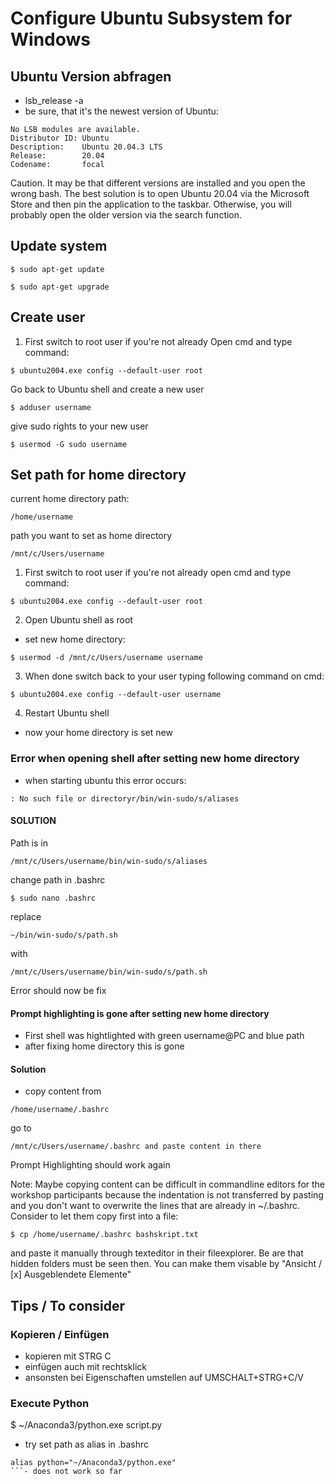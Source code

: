 # Configure Ubuntu Subsystem for Windows

## Ubuntu Version abfragen
- lsb_release -a
- be sure, that it's the newest version of Ubuntu:
```
No LSB modules are available.                                                                            
Distributor ID: Ubuntu
Description:    Ubuntu 20.04.3 LTS
Release:        20.04
Codename:       focal 
```

Caution. It may be that different versions are installed 
and you open the wrong bash. The best solution is to open 
Ubuntu 20.04 via the Microsoft Store and then pin the 
application to the taskbar. Otherwise, you will probably 
open the older version via the search function.

## Update system
```
$ sudo apt-get update
```
```
$ sudo apt-get upgrade
```
## Create user

1. First switch to root user if you're not already
Open cmd and type command:
```
$ ubuntu2004.exe config --default-user root
```

Go back to Ubuntu shell and create a new user
```
$ adduser username
```
give sudo rights to your new user
```
$ usermod -G sudo username
```

## Set path for home directory

current home directory path: 
```
/home/username
```
path you want to set as home directory 
```
/mnt/c/Users/username
```
1. First switch to root user if you're not already
open cmd and type command:
```
$ ubuntu2004.exe config --default-user root
```

2. Open Ubuntu shell as root
- set new home directory:
```
$ usermod -d /mnt/c/Users/username username
```

3. When done switch back to your user typing following command on cmd:
```
$ ubuntu2004.exe config --default-user username
```
4. Restart Ubuntu shell
- now your home directory is set new

### Error when opening shell after setting new home directory

- when starting ubuntu this error occurs:
```
: No such file or directoryr/bin/win-sudo/s/aliases   
```

#### SOLUTION 
Path is in 
```
/mnt/c/Users/username/bin/win-sudo/s/aliases
```
change path in .bashrc
```
$ sudo nano .bashrc
```
replace 
```
~/bin/win-sudo/s/path.sh 
```
with 
```
/mnt/c/Users/username/bin/win-sudo/s/path.sh
```
Error should now be fix

#### Prompt highlighting is gone after setting new home directory

- First shell was hightlighted with green username@PC and blue path
- after fixing home directory this is gone

#### Solution

- copy content from 
```
/home/username/.bashrc
```
go to 
```
/mnt/c/Users/username/.bashrc and paste content in there
```
Prompt Highlighting should work again

Note: Maybe copying content can be difficult in commandline editors 
for the workshop participants because the indentation is not transferred 
by pasting and you don't want to overwrite the lines that are already in ~/.bashrc.
Consider to let them copy first into a file:
```
$ cp /home/username/.bashrc bashskript.txt
```
and paste it manually through texteditor in their fileexplorer.
Be are that hidden folders must be seen then. You can make them visable 
by "Ansicht / [x] Ausgeblendete Elemente"

## Tips / To consider

### Kopieren / Einfügen
- kopieren mit STRG C
- einfügen auch mit rechtsklick
- ansonsten bei Eigenschaften umstellen auf 
UMSCHALT+STRG+C/V

### Execute Python
$ ~/Anaconda3/python.exe script.py

- try set path as alias in .bashrc
```
alias python="~/Anaconda3/python.exe"
```- does not work so far

